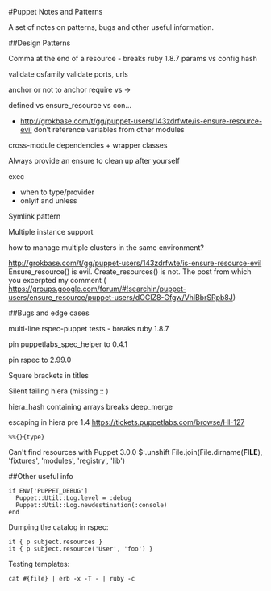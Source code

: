 #Puppet Notes and Patterns

A set of notes on patterns, bugs and other useful information.

##Design Patterns


Comma at the end of a resource - breaks ruby 1.8.7
params vs config hash

validate osfamily
validate ports, urls

anchor or not to anchor
require vs ->

defined vs ensure_resource vs con…
   - http://grokbase.com/t/gg/puppet-users/143zdrfwte/is-ensure-resource-evil
 don’t reference variables from other modules

cross-module dependencies + wrapper classes

Always provide an ensure to clean up after yourself

exec
  - when to type/provider
  - onlyif and unless


Symlink pattern

Multiple instance support

how to manage multiple clusters in the same environment?


http://grokbase.com/t/gg/puppet-users/143zdrfwte/is-ensure-resource-evil
Ensure_resource() is evil. Create_resources() is not. The post from
which you excerpted my comment (
https://groups.google.com/forum/#!searchin/puppet-users/ensure_resource/puppet-users/dOCIZ8-Gfgw/VhlBbrSRpb8J)


##Bugs and edge cases


multi-line rspec-puppet tests - breaks ruby 1.8.7

pin puppetlabs_spec_helper to 0.4.1

pin rspec to 2.99.0

Square brackets in titles

Silent failing hiera (missing :: )

hiera_hash containing arrays breaks deep_merge

escaping in hiera pre 1.4 https://tickets.puppetlabs.com/browse/HI-127

    %%{}{type}
    
Can't find resources with Puppet 3.0.0
   $:.unshift File.join(File.dirname(__FILE__),  'fixtures', 'modules', 'registry', 'lib')

##Other useful info

    if ENV['PUPPET_DEBUG']
      Puppet::Util::Log.level = :debug
      Puppet::Util::Log.newdestination(:console)
    end

Dumping the catalog in rspec:

    it { p subject.resources }
    it { p subject.resource('User', 'foo') }

Testing templates:

    cat #{file} | erb -x -T - | ruby -c
